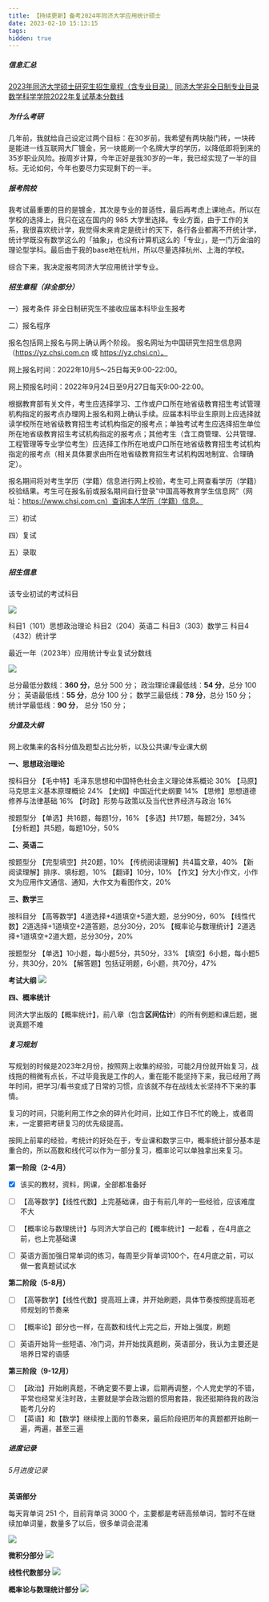```yaml
---
title: 【持续更新】备考2024年同济大学应用统计硕士
date: 2023-02-10 15:13:15
tags:
hidden: true
---
```


##### 信息汇总
[2023年同济大学硕士研究生招生章程（含专业目录）](https://yz.tongji.edu.cn/info/1018/2858.htm)
[同济大学非全日制专业目录](https://yz.tongji.edu.cn/2023shuoshizhuanyemulu-feiquan.pdf)
[数学科学学院2022年复试基本分数线](https://yz.tongji.edu.cn/102-shuxue.pdf)

<!--more-->

##### 为什么考研

几年前，我就给自己设定过两个目标：在30岁前，我希望有两块敲门砖，一块砖是能进一线互联网大厂镀金，另一块能刷一个名牌大学的学历，以降低即将到来的35岁职业风险。按周岁计算，今年正好是我30岁的一年，我已经实现了一半的目标。无论如何，今年也要尽力实现剩下的一半。

##### 报考院校
我考试最重要的目的是镀金，其次是专业的普适性，最后再考虑上课地点。所以在学校的选择上，我只在这在国内的 985 大学里选择。专业方面，由于工作的关系，我很喜欢统计学，我觉得未来肯定是统计的天下，各行各业都离不开统计学，统计学既没有数学这么的「抽象」，也没有计算机这么的「专业」，是一门万金油的理论型学科。最后由于我的base地在杭州，所以尽量选择杭州、上海的学校。

综合下来，我决定报考同济大学应用统计学专业。

##### 招生章程（非全部分）
一）报考条件
非全日制研究生不接收应届本科毕业生报考

二）报名程序

报名包括网上报名与网上确认两个阶段。
报名网址为中国研究生招生信息网（https://yz.chsi.com.cn 或 https://yz.chsi.cn）。

网上报名时间：2022年10月5～25日每天9:00-22:00。

网上预报名时间：2022年9月24日至9月27日每天9:00-22:00。

根据教育部有关文件，考生应选择学习、工作或户口所在地省级教育招生考试管理机构指定的报考点办理网上报名和网上确认手续。应届本科毕业生原则上应选择就读学校所在地省级教育招生考试机构指定的报考点；单独考试考生应选择招生单位所在地省级教育招生考试机构指定的报考点；其他考生（含工商管理、公共管理、工程管理等专业学位考生）应选择工作所在地或户口所在地省级教育招生考试机构指定的报考点（相关具体要求由所在地省级教育招生考试机构因地制宜、合理确定）。

报名期间将对考生学历（学籍）信息进行网上校验，考生可上网查看学历（学籍）校验结果。考生可在报名前或报名期间自行登录“中国高等教育学生信息网”（网址：https://www.chsi.com.cn）查询本人学历（学籍）信息。

三）初试

四）复试

五）录取


##### 招生信息
该专业初试的考试科目

![](https://timeline229-image.oss-cn-hangzhou.aliyuncs.com/2023-target-no1/16762719675011.jpg)


科目1（101）思想政治理论
科目2（204）英语二
科目3（303）数学三
科目4（432）统计学

最近一年（2023年）应用统计专业复试分数线

![](https://timeline229-image.oss-cn-hangzhou.aliyuncs.com/2023-target-no1/16762719316693.jpg)


总分最低分数线：**360 分**，总分 500 分；
政治理论课最低线：**54 分**，总分 100 分；
英语最低线：**55 分**，总分 100 分；
数学三最低线：**78 分**，总分 150 分；
统计学最低线：**90 分**， 总分 150 分；

##### 分值及大纲

网上收集来的各科分值及题型占比分析，以及公共课/专业课大纲

**一、思想政治理论**

按科目分
【毛中特】毛泽东思想和中国特色社会主义理论体系概论 30%
【马原】马克思主义基本原理概论 24% 
【史纲】中国近代史纲要 14%
【思修】思想道德修养与法律基础 16%
【时政】形势与政策以及当代世界经济与政治 16%

按题型分
【单选】共16题，每题1分，16%
【多选】共17题，每题2分，34%
【分析题】共5题，每题10分，50%

**二、英语二**

按题型分
【完型填空】共20题，10%
【传统阅读理解】共4篇文章，40%
【新阅读理解】排序、填标题，10%
【翻译】10分，10%
【作文】分大小作文，小作文为应用作文通信、通知，大作文为看图作文，20%

**三、数学三**

按科目分
【高等数学】4道选择+4道填空+5道大题，总分90分，60%
【线性代数】2道选择+1道填空+2道答题，总分30分，20%
【概率论与数理统计】2道选择+1道填空+2道大题，总分30分，20%

按题型分
【单选】10小题，每小题5分，共50分，33%
【填空】6小题，每小题5分，共30分，20%
【解答题】包括证明题，6小题，共70分，47%

**考试大纲**
![](https://timeline229-image.oss-cn-hangzhou.aliyuncs.com/2023-target-no1/16765371940110.jpg)


**四、概率统计**

同济大学出版的【概率统计】，前八章（包含**区间估计**）的所有例题和课后题，据说真题不难

##### 复习规划

写规划的时候是2023年2月份，按照网上收集的经验，可能2月份就开始复习，战线拖的稍微有点长，不过毕竟我是工作的人，重在能不能坚持下来，我已经用了两年时间，把学习/看书变成了日常的习惯，应该就不存在战线太长坚持不下来的事情。

复习的时间，只能利用工作之余的碎片化时间，比如工作日不忙的晚上，或者周末，一定要把考研复习的优先级提高。

按网上前辈的经验，考统计的好处在于，专业课和数学三中，概率统计部分基本是重合的，所以高数和线代可以作为一部分复习，概率论可以单独拿出来复习。

**第一阶段（2-4月）**

- [x] 该买的教材，资料，网课，全部都准备好
- [ ] 【高等数学】【线性代数】上完基础课，由于有前几年的一些经验，应该难度不大
- [ ] 【概率论与数理统计】与同济大学自己的【概率统计】一起看 ，在4月底之前，也上完基础课
- [ ] 英语方面加强日常单词的练习，每周至少背单词100个，在4月底之前，可以做一套真题试试水


**第二阶段（5-8月）**

- [ ] 【高等数学】【线性代数】提高班上课，并开始刷题，具体节奏按照提高班老师规划的节奏来
- [ ] 【概率论】部分也一样，在高数和线代上完之后，开始上强度，刷题
- [ ] 英语开始背一些短语、冷门词，并开始找真题刷，英语部分，我认为主要还是培养日常的语感  


**第三阶段（9-12月）**

- [ ] 【政治】开始刷真题，不确定要不要上课，后期再调整，个人党史学的不错，平常也经常关注时政，主要就是学会政治题的惯用套路，我还挺期待我的政治能考几分的
- [ ] 【英语】和【数学】继续按上面的节奏来，最后阶段把历年的真题都开始刷一遍，两遍，甚至三遍

##### 进度记录

###### 5月进度记录

**英语部分**

每天背单词 251 个，目前背单词 3000 个，主要都是考研高频单词，暂时不在继续加单词量，数量多了以后，很多单词会混淆

![](https://timeline229-image.oss-cn-hangzhou.aliyuncs.com/2023-target-no1/16843816078116.jpg)

**微积分部分**
![](https://timeline229-image.oss-cn-hangzhou.aliyuncs.com/2023-target-no1/16843902651432.jpg)

**线性代数部分**
![](https://timeline229-image.oss-cn-hangzhou.aliyuncs.com/2023-target-no1/16843902940768.jpg)

**概率论与数理统计部分**
![](https://timeline229-image.oss-cn-hangzhou.aliyuncs.com/2023-target-no1/16843903195332.jpg)
